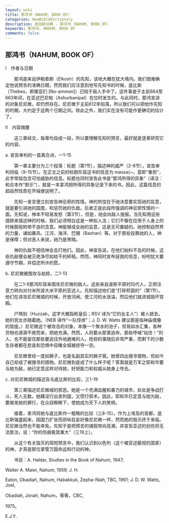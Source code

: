 ```yaml
---
layout: wiki
title: 那鸿书（NAHUM, BOOK OF）
categories: NewBibleDictionary
description: 圣经新词典 - 那鸿书（NAHUM, BOOK OF）
keywords: 那鸿书, NAHUM, BOOK OF
comments: false
---
```


## 那鸿书（NAHUM, BOOK OF）

Ⅰ　作者与日期

　　那鸿是来自伊勒歌斯（Elkosh）的先知，该地大概在犹大境内。我们很难确定他说预言的准确日期，然而我们应注意到他写先知书的时候，底比斯（Thebes，即挪亚扪 [No-ammon]）已陷于敌人手中了。这件事是于主前664至663年间，在亚述巴尼帕（Ashurbanipal）在位时发生的。与此同时，那鸿宣讲的对象尼尼微，却仍然存在。尼尼微于主前612年陷落，所以我们可以把他作先知的时期，大约定于这两个日期之间。除此之外，我们实在没有可能作更确切的估计了。

Ⅱ　内容摘要

　　这三章经文，每章均自成一段，所以要理解先知的预言，最好就是逐章研究它的内容。

a. 宣告审判的一首离合诗，一1-15

　　第一章主要分为三个段落：标题（第1节），描述神的威严（2-8节），宣告审判将临（9-15节）。在正文之前的标题形容这书的信息为 mas*s*a{~，意即“重担”，此字常指包含可怕威胁的信息。标题也同时宣告此书是“那鸿所得的异象”〔译注：和合本作“默示”〕，就是一本拿鸿把所得的异象记录下来的书。因此，这篇信息的超自然性质在开端便说明了。

　　先知一发言便立刻宣告神忌邪的性情。神的热忱在于祂决意要实现祂的旨意，就是要引进祂的国度，和惩罚祂的仇敌。后者正是此段所强调的神忌邪性情的一面。先知说，神本不轻易发怒（第3节），但是，祂会向敌人施报。当先知用这些措辞来描述神的时候，我们必须明白这是一种拟人法；它们不像在应用于人身上的时候那般附带不良的含意。神能够成全祂的旨意，这是无可置疑的。祂控制自然界的力量，诸如暴风、江河、海洋、巴珊（Bashan）等。对于那些投靠祂的人，神是保障；但对恶人来说，祂乃是黑暗。

　　神的仇敌不相信神会击打他们。因此，神宣告说，在他们始料不及的时候，这些仇敌便会被灭绝净尽如枯干的碎秸。然而，神同时宣布拯救的信息，吩咐犹大要遵守节期，并偿还所许的愿。

b. 尼尼微被围攻与劫掠，二1-13

　　在二1-6那鸿形容来围攻尼尼微的敌人。这些来自波斯平原的玛代人，正把注意力转向对付米所波大米平原的亚述人。先知描述他们是“打碎邦国的”（第1节）。他们在进攻尼尼微城的时候，开放河闸，使江河的水涨溢，然后他们就进城毁坏宫殿。

　　户煞别（Huzzab，这字大概指称皇后；RSV 译为“它的女主人”）被人掳去，她的宫女亦随着她。（NEB 译作“一队俘虏”；J. D. W. Watts 建议那是指神庙偶像的垫座。）尼尼微这个被攻击的对象，本像一个聚水的池子，贸易如水汇集，各种货物也源源不绝而来，把她充满。然而，人将要从那里逃命，那些呼喊“站住！”的人，也不能留住那些要逃往外地避难的人。抢掠的事随后非常严重，而剩下的少数生存者都在悲哀和恐惧中目睹全城被掠夺一空。

　　尼尼微曾经一度如狮子，也是名副其实的狮子窝。她曾四出搜寻猎物，但如今自己却成了被搜寻的猎物。尼尼微到底成了什么样子呢？答案就是万军之耶和华要与她为敌，祂已定意这样对待她，好把能力和权威从她身上夺去。

c. 对尼尼微城的描述及与底比斯的比较，三1-19

　　第三章描述尼尼微城的邪恶。她是一个充满血腥和暴力的城市，处处是争战打斗，死人无数。她藉淫行出卖列国，又惯行邪术。因此，耶和华已定意与她为敌，要揭发她的罪行，在众目睽睽下，使她成为天下人的笑柄。

　　接着，拿鸿将她与底比斯作一粗略的比较（三8-15）。作为上埃及的首都，底比斯强盛起来，因国力扩张而骄纵狂妄好像尼尼微一样，然而她的毁灭终于来临。尼尼微当然也不能幸免。先知于是把预言的铺叙带向高潮，并宣告亚述的创伤将无法医治，说：“你的伤痕极其重大”（三19上）。

　　从这个有关毁灭的简短预言中，我们认识到以色列（这个被亚述藐视的国家）的神，才真是那位掌管万国命运和行动的神。

　　书目：A. Haldar, Studies in the Book of Nahum, 1947;

Walter A. Maier, Nahum, 1959; J. H.

Eaton, Obadiah, Nahum, Habakkuk, Zepha-Niah, TBC, 1961; J. D. W. Watts, Joel,

Obadiah, Jonah, Nahum，等等，CBC,

1975。

E.J.Y.








